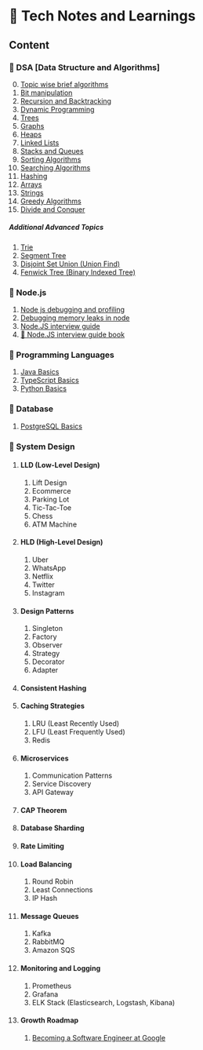 # 📖 Tech Notes and Learnings
## **Content**

### 🚀 DSA [Data Structure and Algorithms]
0. [Topic wise brief algorithms](data-structure-and-algorithms/algorithms.md)
1. [Bit manipulation](data-structure-and-algorithms/bit-manipultation.md)
2. [Recursion and Backtracking](data-structure-and-algorithms/recursion-and-backtracking.md)
3. [Dynamic Programming](data-structure-and-algorithms/dynamic-programming.md)
4. [Trees](data-structure-and-algorithms/trees.md)
5. [Graphs](data-structure-and-algorithms/graphs.md)
6. [Heaps](data-structure-and-algorithms/heaps.md)
7. [Linked Lists](data-structure-and-algorithms/linked-lists.md)
8. [Stacks and Queues](data-structure-and-algorithms/stacks-and-queues.md)
9. [Sorting Algorithms](data-structure-and-algorithms/sorting-algorithms.md)
10. [Searching Algorithms](data-structure-and-algorithms/searching-algorithms.md)
11. [Hashing](data-structure-and-algorithms/hashing.md)
12. [Arrays](data-structure-and-algorithms/arrays.md)
13. [Strings](data-structure-and-algorithms/strings.md)
14. [Greedy Algorithms](data-structure-and-algorithms/greedy-algorithms.md)
15. [Divide and Conquer](data-structure-and-algorithms/divide-and-conquer.md)

##### Additional Advanced Topics
1. [Trie](data-structure-and-algorithms/trie.md)
2. [Segment Tree](data-structure-and-algorithms/segment-tree.md)
3. [Disjoint Set Union (Union Find)](data-structure-and-algorithms/disjoint-set-union.md)
4. [Fenwick Tree (Binary Indexed Tree)](data-structure-and-algorithms/fenwick-tree.md)


### 🚀 Node.js 
1. [Node js debugging and profiling](node-js/nodejs-debugging.md)
2. [Debugging memory leaks in node](node-js/memory-leak.md)
3. [Node.JS interview guide](node-js/interview-guide.md)
4. [ 📖 Node.JS interview guide book](node-js/nodejs-inteview-guide.pdf)

### 🚀 Programming Languages
1. [Java Basics](languages/java.md)
2. [TypeScript Basics](languages/typescript.md)
3. [Python Basics](languages/python.md)

### 🚀 Database
1. [PostgreSQL Basics](database/postgresql.md)

### 🚀 System Design
1. #### LLD (Low-Level Design)
    1. Lift Design
    2. Ecommerce 
    3. Parking Lot
    4. Tic-Tac-Toe
    5. Chess 
    6. ATM Machine

2. #### HLD (High-Level Design)
    1. Uber
    2. WhatsApp
    3. Netflix
    4. Twitter
    5. Instagram
3. #### Design Patterns
    1. Singleton
    2. Factory
    3. Observer
    4. Strategy
    5. Decorator
    6. Adapter
4. #### Consistent Hashing
5. #### Caching Strategies
    1. LRU (Least Recently Used)
    2. LFU (Least Frequently Used)
    3. Redis

6. #### Microservices
    1. Communication Patterns
    2. Service Discovery
    3. API Gateway

7. #### CAP Theorem

8. #### Database Sharding

9. #### Rate Limiting

10. #### Load Balancing
    1. Round Robin
    2. Least Connections
    3. IP Hash
11. #### Message Queues
    1. Kafka
    2. RabbitMQ
    3. Amazon SQS

12. #### Monitoring and Logging
    1. Prometheus
    2. Grafana
    3. ELK Stack (Elasticsearch, Logstash, Kibana)
13. #### Growth Roadmap
    1. [Becoming a Software Engineer at Google](roadmaps/swe-roadmap.md)
